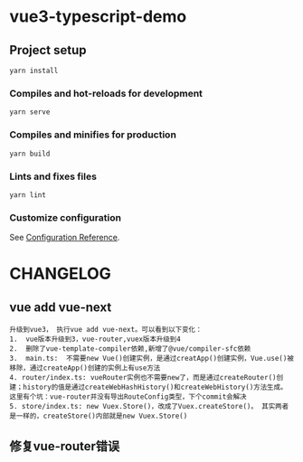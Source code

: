 # vue3-typescript-demo

## Project setup
```
yarn install
```

### Compiles and hot-reloads for development
```
yarn serve
```

### Compiles and minifies for production
```
yarn build
```

### Lints and fixes files
```
yarn lint
```

### Customize configuration
See [Configuration Reference](https://cli.vuejs.org/config/).

# CHANGELOG
## vue add vue-next
```
升级到vue3， 执行vue add vue-next。可以看到以下变化：
1.  vue版本升级到3，vue-router,vuex版本升级到4
2.  删除了vue-template-compiler依赖,新增了@vue/compiler-sfc依赖
3.  main.ts:  不需要new Vue()创建实例，是通过creatApp()创建实例，Vue.use()被移除，通过createApp()创建的实例上有use方法
4. router/index.ts: vueRouter实例也不需要new了，而是通过createRouter()创建；history的值是通过createWebHashHistory()和createWebHistory()方法生成。  这里有个坑：vue-router并没有导出RouteConfig类型，下个commit会解决
5. store/index.ts: new Vuex.Store()，改成了Vuex.createStore()。 其实两者是一样的，createStore()内部就是new Vuex.Store()
```
## 修复vue-router错误
